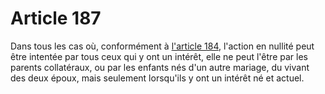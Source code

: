 # Article 187

<p>Dans tous les cas où, conformément à <a href='/affichCodeArticle.do?cidTexte=LEGITEXT000006070721&idArticle=LEGIARTI000006422465&dateTexte=&categorieLien=cid' title='Code civil - art. 184 (V)'>l'article 184</a>, l'action en nullité peut être intentée par tous ceux qui y ont un intérêt, elle ne peut l'être par les parents collatéraux, ou par les enfants nés d'un autre mariage, du vivant des deux époux, mais seulement lorsqu'ils y ont un intérêt né et actuel.</p>